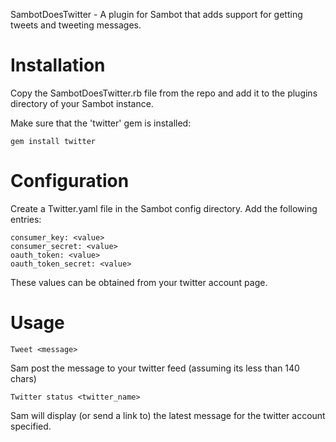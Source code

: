 SambotDoesTwitter - A plugin for Sambot that adds support for getting tweets and tweeting messages.

# Installation
Copy the SambotDoesTwitter.rb file from the repo and add it to the plugins directory of your Sambot instance.

Make sure that the 'twitter' gem is installed:

	gem install twitter

# Configuration
Create a Twitter.yaml file in the Sambot config directory.  Add the following entries:

	consumer_key: <value>
	consumer_secret: <value>
	oauth_token: <value>
	oauth_token_secret: <value>
	
These values can be obtained from your twitter account page.

# Usage

	Tweet <message>

Sam post the message to your twitter feed (assuming its less than 140 chars)

	Twitter status <twitter_name>
	
Sam will display (or send a link to) the latest message for the twitter account specified.